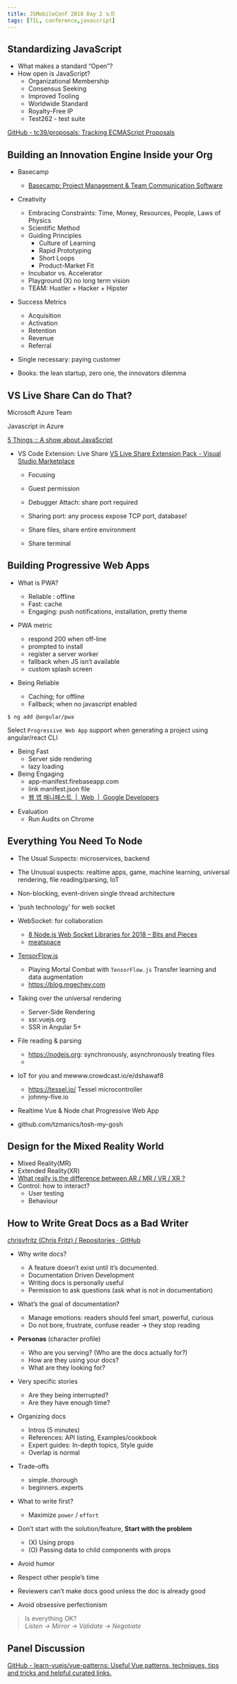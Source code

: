 ```yaml
---
title: JSMobileConf 2018 Day 2 노트
tags: [TIL, conference,javascript]
---
```

  

## Standardizing JavaScript
- What makes a standard “Open”?
- How open is JavaScript?
	- Organizational Membership
	- Consensus Seeking
	- Improved Tooling
	- Worldwide Standard
	- Royalty-Free IP
	- Test262 - test suite

[GitHub - tc39/proposals: Tracking ECMAScript Proposals](https://github.com/tc39/proposals)
	
## Building an Innovation Engine Inside your Org
- Basecamp
	- [Basecamp: Project Management & Team Communication Software](https://basecamp.com/)

- Creativity
	- Embracing Constraints: Time, Money, Resources, People, Laws of Physics
	- Scientific Method
	- Guiding Principles
		- Culture of Learning
		- Rapid Prototyping
		- Short Loops
		- Product-Market Fit
	- Incubator vs. Accelerator
	- Playground (X) no long term vision
	- TEAM: Hustler + Hacker + Hipster
	
- Success Metrics
	- Acquisition
	- Activation
	- Retention
	- Revenue
	- Referral

- Single necessary: paying customer
- Books: the lean startup, zero one, the innovators dilemma
	
## VS Live Share Can do That?
Microsoft Azure Team

Javascript in Azure

[5 Things :: A show about JavaScript](http://fivethin.gs/)

- VS Code Extension: Live Share
[VS Live Share Extension Pack - Visual Studio Marketplace](https://marketplace.visualstudio.com/items?itemName=MS-vsliveshare.vsliveshare-pack&WT.mc_id=vslivesharecandothat-webunleashed-buhollan)
	- Focusing
	- Guest permission

	- Debugger Attach: share port required
	- Sharing port: any process expose TCP port, database!
	- Share files, share entire environment
	- Share terminal

## Building Progressive Web Apps
- What is PWA?
	- Reliable : offline
	- Fast: cache
	- Engaging: push notifications, installation, pretty theme
	
- PWA metric
	- respond 200 when off-line
	- prompted to install
	- register a server worker
	- fallback when JS isn’t available
	- custom splash screen 

- Being Reliable
	- Caching; for offline
	- Fallback; when no javascript enabled

```
$ ng add @angular/pwa
```

Select `Progressive Web App` support when generating a project using angular/react CLI

- Being Fast
	- Server side rendering
	- lazy loading
- Being Engaging
	- app-manifest.firebaseapp.com
	- link manifest.json file
	- [웹 앱 매니페스트  |  Web       |  Google Developers](https://developers.google.com/web/fundamentals/web-app-manifest/?hl=ko)

* Evaluation
	* Run Audits on Chrome

## Everything You Need To Node
- The Usual Suspects: microservices, backend
- The Unusual suspects: realtime apps, game, machine learning, universal rendering, file reading/parsing, IoT
- Non-blocking, event-driven single thread architecture
- ‘push technology’ for web socket

- WebSocket: for collaboration
	- [8 Node.js Web Socket Libraries for 2018 – Bits and Pieces](https://blog.bitsrc.io/8-node-js-web-socket-libraries-for-2018-818e7e5b67cf)
	-  [meatspace](https://chat.meatspac.es/)
- [TensorFlow.js](https://js.tensorflow.org/)
	- Playing Mortal Combat with `TensorFlow.js` Transfer learning and data augmentation
	- https://blog.mgechev.com

- Taking over the universal rendering
	- Server-Side Rendering
	- ssr.vuejs.org
	- SSR in Angular 5+

- File reading & parsing
	- https://nodejs.org: synchronously, asynchronously treating files
	-
- IoT for you and mewww.crowdcast.io/e/dshawaf8
	- https://tessel.io/ Tessel microcontroller
	- johnny-five.io

- Realtime Vue & Node chat Progressive Web App
- github.com/tzmanics/tosh-my-gosh

## Design for the Mixed Reality World
- Mixed Reality(MR)
- Extended Reality(XR)
- [What really is the difference between AR / MR / VR / XR ?](https://medium.com/@northof41/what-really-is-the-difference-between-ar-mr-vr-xr-35bed1da1a4e)
- Control: how to interact?
	- User testing
	- Behaviour
	
## How to Write Great Docs as a Bad Writer
[chrisvfritz (Chris Fritz) / Repositories · GitHub](https://github.com/chrisvfritz?tab=repositories)

- Why write docs?
	- A feature doesn’t exist until it’s documented.
	- Documentation Driven Development
	- Writing docs is personally useful
	- Permission to ask questions (ask what is not in documentation)

- What’s the goal of documentation?
	- Manage emotions: readers should feel smart, powerful, curious
	- Do not bore, frustrate, confuse reader -> they stop reading

- **Personas** (character profile)
	- Who are you serving? (Who are the docs actually for?)
	- How are they using your docs?
	- What are they looking for?
	
- Very specific stories
	- Are they being interrupted?
	- Are they have enough time?

- Organizing docs
	- Intros (5 minutes)
	- References: API listing, Examples/cookbook
	- Expert guides: In-depth topics, Style guide
	- Overlap is normal

- Trade-offs
	- simple..thorough
	- beginners..experts

- What to write first?
	- Maximize `power` / `effort`
	
- Don’t start with the solution/feature, **Start with the problem**
	- (X) Using props
	- (O) Passing data to child components with props

- Avoid humor
- Respect other people’s time

- Reviewers can’t make docs good unless the doc is already good
- Avoid obsessive perfectionism

> Is everything OK?  
> *Listen -> Mirror -> Validate -> Negotiate*  

## Panel Discussion
[GitHub - learn-vuejs/vue-patterns: Useful Vue patterns, techniques, tips and tricks and helpful curated links.](https://github.com/learn-vuejs/vue-patterns)
